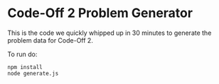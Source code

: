 # Code-Off 2 Problem Generator
This is the code we quickly whipped up in 30 minutes to generate the problem data for Code-Off 2.

To run do:
```
npm install
node generate.js
```
